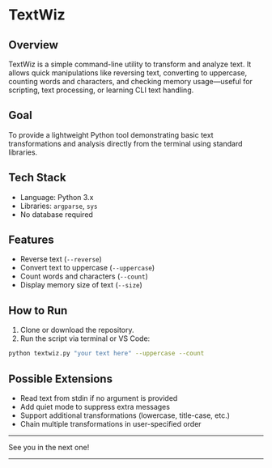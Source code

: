 # TextWiz

## Overview

TextWiz is a simple command-line utility to transform and analyze text. It allows quick manipulations like reversing text, converting to uppercase, counting words and characters, and checking memory usage—useful for scripting, text processing, or learning CLI text handling.

## Goal

To provide a lightweight Python tool demonstrating basic text transformations and analysis directly from the terminal using standard libraries.

## Tech Stack

* Language: Python 3.x
* Libraries: `argparse`, `sys`
* No database required

## Features

* Reverse text (`--reverse`)
* Convert text to uppercase (`--uppercase`)
* Count words and characters (`--count`)
* Display memory size of text (`--size`)

## How to Run

1. Clone or download the repository.
2. Run the script via terminal or VS Code:

```bash
python textwiz.py "your text here" --uppercase --count
```

## Possible Extensions

* Read text from stdin if no argument is provided
* Add quiet mode to suppress extra messages
* Support additional transformations (lowercase, title-case, etc.)
* Chain multiple transformations in user-specified order

---

See you in the next one!

---
